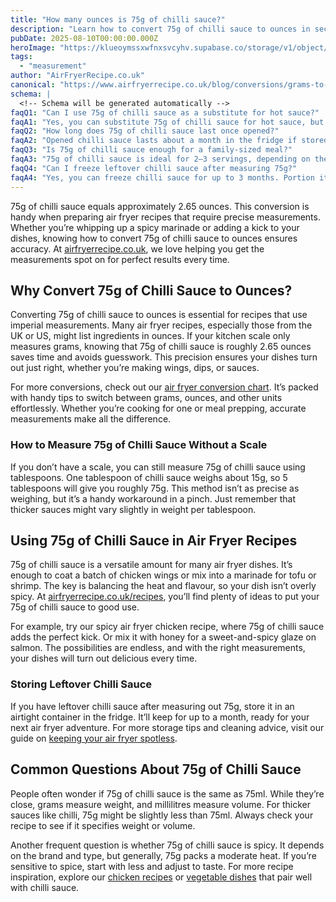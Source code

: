 ```yaml
---
title: "How many ounces is 75g of chilli sauce?"
description: "Learn how to convert 75g of chilli sauce to ounces in seconds. Perfect for air fryer recipes and precise cooking measurements."
pubDate: 2025-08-10T00:00:00.000Z
heroImage: "https://klueoymssxwfnxsvcyhv.supabase.co/storage/v1/object/public/Shmucket/75g-chilli-sauce-to-ounces.webp"
tags:
  - "measurement"
author: "AirFryerRecipe.co.uk"
canonical: "https://www.airfryerrecipe.co.uk/blog/conversions/grams-to-ounces/75g-chilli-sauce-to-ounces"
schema: |
  <!-- Schema will be generated automatically -->
faqQ1: "Can I use 75g of chilli sauce as a substitute for hot sauce?"
faqA1: "Yes, you can substitute 75g of chilli sauce for hot sauce, but adjust for flavour and heat. Chilli sauce is often thicker and sweeter, while hot sauce is more liquid and intense. Start with a smaller amount and taste as you go."
faqQ2: "How long does 75g of chilli sauce last once opened?"
faqA2: "Opened chilli sauce lasts about a month in the fridge if stored properly. Keep it in an airtight container to maintain freshness. Always check for signs of spoilage, like mould or off smells, before using."
faqQ3: "Is 75g of chilli sauce enough for a family-sized meal?"
faqA3: "75g of chilli sauce is ideal for 2–3 servings, depending on the recipe. For larger meals, you might need to double the amount. It works well for glazes, marinades, or dipping sauces when portioned correctly."
faqQ4: "Can I freeze leftover chilli sauce after measuring 75g?"
faqA4: "Yes, you can freeze chilli sauce for up to 3 months. Portion it into ice cube trays for easy use later. Thaw in the fridge overnight and stir well before using, as separation may occur."
---
```

<p>75g of chilli sauce equals approximately 2.65 ounces. This conversion is handy when preparing air fryer recipes that require precise measurements. Whether you’re whipping up a spicy marinade or adding a kick to your dishes, knowing how to convert 75g of chilli sauce to ounces ensures accuracy. At <a href=https://www.airfryerrecipe.co.uk/>airfryerrecipe.co.uk</a>, we love helping you get the measurements spot on for perfect results every time.</p>  

<h2>Why Convert 75g of Chilli Sauce to Ounces?</h2>  
<p>Converting 75g of chilli sauce to ounces is essential for recipes that use imperial measurements. Many air fryer recipes, especially those from the UK or US, might list ingredients in ounces. If your kitchen scale only measures grams, knowing that 75g of chilli sauce is roughly 2.65 ounces saves time and avoids guesswork. This precision ensures your dishes turn out just right, whether you’re making wings, dips, or sauces.</p>  

<p>For more conversions, check out our <a href=https://www.airfryerrecipe.co.uk/air-fryer-conversion-chart>air fryer conversion chart</a>. It’s packed with handy tips to switch between grams, ounces, and other units effortlessly. Whether you’re cooking for one or meal prepping, accurate measurements make all the difference.</p>  

<h3>How to Measure 75g of Chilli Sauce Without a Scale</h3>  
<p>If you don’t have a scale, you can still measure 75g of chilli sauce using tablespoons. One tablespoon of chilli sauce weighs about 15g, so 5 tablespoons will give you roughly 75g. This method isn’t as precise as weighing, but it’s a handy workaround in a pinch. Just remember that thicker sauces might vary slightly in weight per tablespoon.</p>  

<h2>Using 75g of Chilli Sauce in Air Fryer Recipes</h2>  
<p>75g of chilli sauce is a versatile amount for many air fryer dishes. It’s enough to coat a batch of chicken wings or mix into a marinade for tofu or shrimp. The key is balancing the heat and flavour, so your dish isn’t overly spicy. At <a href=https://www.airfryerrecipe.co.uk/recipes>airfryerrecipe.co.uk/recipes</a>, you’ll find plenty of ideas to put your 75g of chilli sauce to good use.</p>  

<p>For example, try our spicy air fryer chicken recipe, where 75g of chilli sauce adds the perfect kick. Or mix it with honey for a sweet-and-spicy glaze on salmon. The possibilities are endless, and with the right measurements, your dishes will turn out delicious every time.</p>  

<h3>Storing Leftover Chilli Sauce</h3>  
<p>If you have leftover chilli sauce after measuring out 75g, store it in an airtight container in the fridge. It’ll keep for up to a month, ready for your next air fryer adventure. For more storage tips and cleaning advice, visit our guide on <a href=https://www.airfryerrecipe.co.uk/air-fryer-cleaner>keeping your air fryer spotless</a>.</p>  

<h2>Common Questions About 75g of Chilli Sauce</h2>  
<p>People often wonder if 75g of chilli sauce is the same as 75ml. While they’re close, grams measure weight, and millilitres measure volume. For thicker sauces like chilli, 75g might be slightly less than 75ml. Always check your recipe to see if it specifies weight or volume.</p>  

<p>Another frequent question is whether 75g of chilli sauce is spicy. It depends on the brand and type, but generally, 75g packs a moderate heat. If you’re sensitive to spice, start with less and adjust to taste. For more recipe inspiration, explore our <a href=https://www.airfryerrecipe.co.uk/recipe-category/chicken>chicken recipes</a> or <a href=https://www.airfryerrecipe.co.uk/recipe-category/vegetables>vegetable dishes</a> that pair well with chilli sauce.</p>
